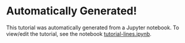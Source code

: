 # Automatically Generated!

This tutorial was automatically generated from a Jupyter notebook.
To view/edit the tutorial, see the notebook [tutorial-lines.ipynb](../notebooks/2-tutorial-lines.ipynb).

